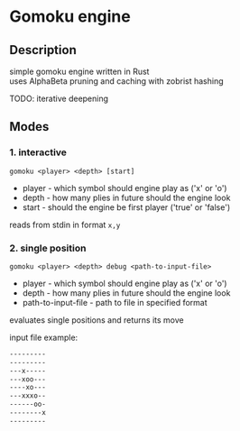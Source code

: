 # Gomoku engine

## Description

simple gomoku engine written in Rust  
uses AlphaBeta pruning and caching with zobrist hashing

TODO: iterative deepening

## Modes

### 1. interactive

`gomoku <player> <depth> [start]`

- player - which symbol should engine play as ('x' or 'o')
- depth - how many plies in future should the engine look
- start - should the engine be first player ('true' or 'false')

reads from stdin in format `x,y`

### 2. single position

`gomoku <player> <depth> debug <path-to-input-file>`

- player - which symbol should engine play as ('x' or 'o')
- depth - how many plies in future should the engine look
- path-to-input-file - path to file in specified format

evaluates single positions and returns its move

input file example:

```txt
---------
---------
---x-----
---xoo---
----xo---
---xxxo--
------oo-
--------x
---------
```
